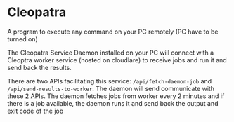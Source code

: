 # Cleopatra

A program to execute any command on your PC remotely (PC have to be turned on)

The Cleopatra Service Daemon installed on your PC will connect with a Cleoptra 
worker service (hosted on cloudlare) to receive jobs and run it and send back
the results. 

There are two APIs facilitating this service: `/api/fetch-daemon-job` and 
`/api/send-results-to-worker`. The daemon will send communicate with these 
2 APIs. The daemon fetches jobs from worker every 2 minutes and if there is
a job available, the daemon runs it and send back the output and exit code 
of the job
